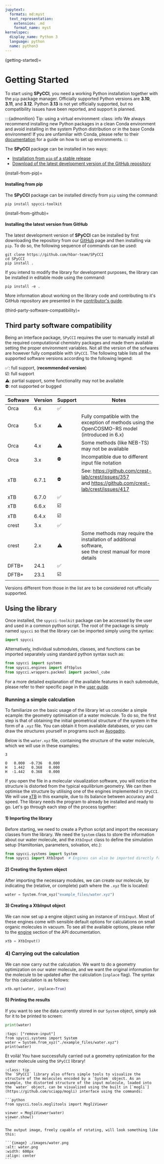 ```yaml
---
jupytext:
  formats: md:myst
  text_representation:
    extension: .md
    format_name: myst
kernelspec:
  display_name: Python 3
  language: python
  name: python3
---
```


(getting-started)=

# Getting Started
To start using **SPyCCI**, you need a working Python installation together with the `pip` package manager. Officially supported Python versions are **3.10**, **3.11**, and **3.12**. Python **3.13** is not yet officially supported, but no compatibility issues have been reported, and support is planned.

:::{admonition} Tip: using a virtual environment
:class: info
We always recommend installing new Python packages in a clean Conda environment and avoid installing in the system Python distribution or in the base Conda environment! If you are unfamiliar with Conda, please refer to their [documentation](https://docs.anaconda.com/free/anaconda/install/index.html) for a guide on how to set up environments.
:::

The **SPyCCI** package can be installed in two ways:
* [Installation from `pip` of a stable release](install-from-pip)
* [Download of the latest development version of the GitHub repository](install-from-github)

(install-from-pip)=
<h4>Installing from pip</h4>

The **SPyCCI** package can be installed directly from `pip` using the command:

```
pip install spycci-toolkit
```

(install-from-github)=
<h4>Installing the latest version from GitHub</h4>

The latest development version of **SPyCCI** can be installed by first downloading the repository from our [GitHub](https://github.com/hbar-team/SPyCCI) page and then installing via `pip`. To do so, the following sequence of commands can be used:

```
git clone https://github.com/hbar-team/SPyCCI
cd SPyCCI
pip install .
```

If you intend to modify the library for development purposes, the library can be installed in editable mode using the command:

```
pip install -e .
```

More information about working on the library code and contributing to it's GitHub repository are presented in the [contributor's guide](contributor-guide).

(third-party-software-compatibility)=
## Third party software compatibility

Being an interface package, `SPyCCI` requires the user to manually install all the required computational chemistry packages and made them available setting the proper environment variables. Not all the version of the sofwares are however fully compatible with `SPyCCI`. The following table lists all the supported software versions according to the following legend:

✅: full support, (**recommended version**) <br>
☑️: full support <br>
⚠️: partial support, some functionality may not be available <br>
⛔: not supported or bugged <br>

| Software | Version | Support | Notes 
| --- | --- | --- | --- |
| Orca | 6.x | ✅ |
| Orca | 5.x | ⚠️ | Fully compatible with the exception of methods using the <br> OpenCOSMO-RS model (introduced in 6.x)
| Orca | 4.x | ⚠️ | Some methods (like NEB-TS) may not be available 
| Orca | 3.x | ⛔ | Incompatible due to different input file notation
| xTB | 6.7.1 | ⛔ | See: https://github.com/crest-lab/crest/issues/357 <br>and https://github.com/crest-lab/crest/issues/417 
| xTB | 6.7.0 | ✅ |
| xTB | 6.6.x | ☑️ |
| xTB | 6.4.x | ☑️ | 
| crest | 3.x | ✅ |
| crest | 2.x | ⚠️ | Some methods may require the installation of additional software,<br> see the crest manual for more details
| DFTB+ | 24.1 | ✅ |
| DFTB+ | 23.1 | ☑️ |

Versions different from those in the list are to be considered not ufficially supported.

## Using the library

Once installed, the `spycci-toolkit` package can be accessed by the user and used in a common python script. The root of the package is simply named `spycci` so that the library can be imported simply using the syntax:

```python
import spycci
```

Alternatively, individual submodules, classes, and functions can be imported separately using standard python syntax such as:

```python
from spycci import systems
from spycci.engines import dftbplus
from spycci.wrappers.packmol import packmol_cube
```

For a more detailed explanation of the available features in each submodule, please refer to their specific page in the [user guide](user-guide).


### Running a simple calculation

To familiarize on the basic usage of the library let us consider a simple ecample: the geometry optimisation of a water molecule. To do so, the first step is that of obtaining the initial geometrical structure of the system in the form of a `.xyz` file. You can obtain it from available databases, or you can draw the structures yourself in programs such as [Avogadro](https://avogadro.cc/).

Below is the `water.xyz` file, containing the structure of the water molecule, which we will use in these examples:

```
3

O   0.000  -0.736   0.000  
H   1.442   0.368   0.000  
H  -1.442   0.368   0.000  
```

If you open the file in a molecular visualization software, you will notice the structure is distorted from the typical equilibrium geometry. We can then optimise the structure by utilising one of the engines implemented in `SPyCCI`. We will use [xTB](https://github.com/grimme-lab/xtb) in this example, due to its balance between accuracy and speed. The library needs the program to already be installed and ready to go. Let's go through each step of the process together:

#### 1) Importing the library

Before starting, we need to create a Python script and import the necessary classes from the library. We need the `System` class to store the information about our water molecule, and the `XtbInput` class to define the simulation setup (Hamiltonian, parameters, solvation, etc.):

```python
from spycci.systems import System
from spycci import XtbInput  # Engines can also be imported directly from spycci 
```

#### 2) Creating the System object

After importing the necessary modules, we can create our molecule, by indicating the (relative, or complete) path where the `.xyz` file is located:

```python
water = System.from_xyz("example_files/water.xyz")
```

#### 3) Creating a XtbInput object

We can now set up a engine object using an instance of `XtbInput`. Most of these engines come with sensible default options for calculations on small organic molecules in vacuum. To see all the available options, please refer to the [engine](API-engines) section of the API documentation.

```python
xtb = XtbInput()
```

### 4) Carrying out the calculation

We can now carry out the calculation. We want to do a geometry optimization on our water molecule, and we want the original information for the molecule to be updated after the calculation (`inplace` flag). The syntax for this calculation is as follows:

```python
xtb.opt(water, inplace=True)
```

#### 5) Printing the results

If you want to see the data currently stored in our `System` object, simply ask for it to be printed to screen:

```python
print(water)
```

```{code-cell} python
:tags: ["remove-input"]
from spycci.systems import System
water = System.from_xyz("./example_files/water.xyz")
print(water)
```

Et voilà! You have successfully carried out a geometry optimization for the water molecule using the `SPyCCI` library!

`````{admonition} Basic molecule visualization
:class: tip
The `SPyCCI` library also offers simple tools to visualize the structure of the molecules encoded by a `System` object. As an example, the distorted structure of the input molecule, loaded into the `water` object, can be visualized using the built in [`mogli`](https://github.com/sciapp/mogli) interface using the commands:

```python
from spycci.tools.moglitools import MogliViewer

viewer = MogliViewer(water)
viewer.show()
```

The output image, freely capable of rotating, will look something like this:

```{image} ./images/water.png
:alt: water.png
:width: 600px
:align: center
```
`````